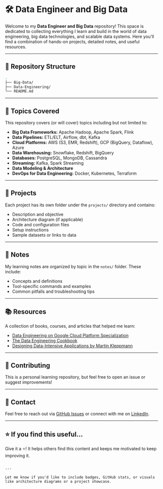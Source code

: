 
# 🛠️ Data Engineer and Big Data

Welcome to my **Data Engineer and Big Data** repository! This space is dedicated to collecting everything I learn and build in the world of data engineering, big data technologies, and scalable data systems. Here you'll find a combination of hands-on projects, detailed notes, and useful resources.

---

## 📁 Repository Structure

```bash
.
├── Big-Data/         
├── Data-Engineering/        
└── README.md
````

---

## 🚀 Topics Covered

This repository covers (or will cover) topics including but not limited to:

* **Big Data Frameworks:** Apache Hadoop, Apache Spark, Flink
* **Data Pipelines:** ETL/ELT, Airflow, dbt, Kafka
* **Cloud Platforms:** AWS (S3, EMR, Redshift), GCP (BigQuery, Dataflow), Azure
* **Data Warehousing:** Snowflake, Redshift, BigQuery
* **Databases:** PostgreSQL, MongoDB, Cassandra
* **Streaming:** Kafka, Spark Streaming
* **Data Modeling & Architecture**
* **DevOps for Data Engineering:** Docker, Kubernetes, Terraform

---

## 📂 Projects

Each project has its own folder under the `projects/` directory and contains:

* Description and objective
* Architecture diagram (if applicable)
* Code and configuration files
* Setup instructions
* Sample datasets or links to data

---

## 📝 Notes

My learning notes are organized by topic in the `notes/` folder. These include:

* Concepts and definitions
* Tool-specific commands and examples
* Common pitfalls and troubleshooting tips

---

## 📚 Resources

A collection of books, courses, and articles that helped me learn:

* [Data Engineering on Google Cloud Platform Specialization](https://www.coursera.org/specializations/gcp-data-engineering)
* [The Data Engineering Cookbook](https://github.com/andkret/Cookbook)
* [Designing Data-Intensive Applications by Martin Kleppmann](https://dataintensive.net/)

---

## 🙌 Contributing

This is a personal learning repository, but feel free to open an issue or suggest improvements!

---

## 📧 Contact

Feel free to reach out via [GitHub Issues](https://github.com/yourusername/Data-Engineer-and-Big-Data/issues) or connect with me on [LinkedIn](https://linkedin.com/in/yourprofile).

---

## ⭐️ If you find this useful...

Give it a ⭐️! It helps others find this content and keeps me motivated to keep improving it.

```

---

Let me know if you'd like to include badges, GitHub stats, or visuals like architecture diagrams or a project showcase.
```
